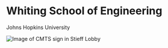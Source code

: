 # Whiting School of Engineering
Johns Hopkins University

![Image of CMTS sign in Stieff Lobby](https://engineering.jhu.edu/cmts/wp-content/uploads/2024/11/CMTS-Stieff-Lobby-Web-1.jpg)
